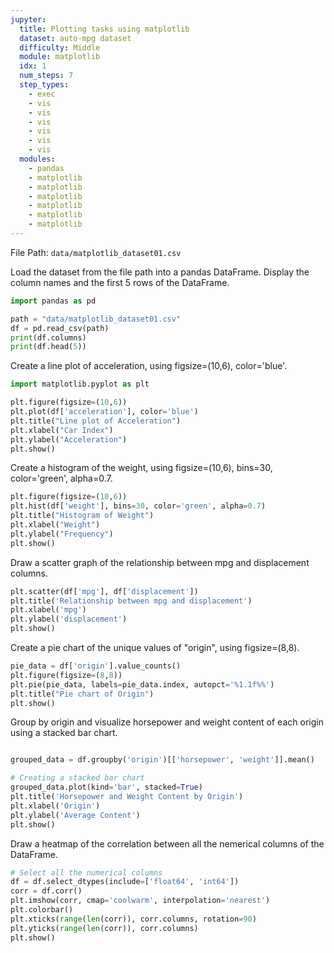 ```yaml
---
jupyter:
  title: Plotting tasks using matplotlib
  dataset: auto-mpg dataset
  difficulty: Middle
  module: matplotlib
  idx: 1
  num_steps: 7
  step_types:
    - exec
    - vis
    - vis
    - vis
    - vis
    - vis
    - vis    
  modules:
    - pandas
    - matplotlib
    - matplotlib
    - matplotlib
    - matplotlib
    - matplotlib
    - matplotlib
---
```


File Path: `data/matplotlib_dataset01.csv`

Load the dataset from the file path into a pandas DataFrame. Display the column names and the first 5 rows of the DataFrame.
```python
import pandas as pd

path = "data/matplotlib_dataset01.csv"
df = pd.read_csv(path)
print(df.columns)
print(df.head(5))
```

Create a line plot of acceleration, using figsize=(10,6), color='blue'.
    
```python
import matplotlib.pyplot as plt

plt.figure(figsize=(10,6))
plt.plot(df['acceleration'], color='blue')
plt.title("Line plot of Acceleration")
plt.xlabel("Car Index")
plt.ylabel("Acceleration")
plt.show()
```

Create a histogram of the weight, using figsize=(10,6), bins=30, color='green', alpha=0.7. 

```python
plt.figure(figsize=(10,6))
plt.hist(df['weight'], bins=30, color='green', alpha=0.7)
plt.title("Histogram of Weight")
plt.xlabel("Weight")
plt.ylabel("Frequency")
plt.show()
```

Draw a scatter graph of the relationship between mpg and displacement columns.

```python
plt.scatter(df['mpg'], df['displacement'])
plt.title('Relationship between mpg and displacement')
plt.xlabel('mpg')
plt.ylabel('displacement')
plt.show()
```

Create a pie chart of the unique values of "origin", using figsize=(8,8).

```python
pie_data = df['origin'].value_counts()
plt.figure(figsize=(8,8))
plt.pie(pie_data, labels=pie_data.index, autopct='%1.1f%%')
plt.title("Pie chart of Origin")
plt.show()
```

Group by origin and visualize horsepower and weight content of each origin using a stacked bar chart.

```python

grouped_data = df.groupby('origin')[['horsepower', 'weight']].mean()

# Creating a stacked bar chart
grouped_data.plot(kind='bar', stacked=True)
plt.title('Horsepower and Weight Content by Origin')
plt.xlabel('Origin')
plt.ylabel('Average Content')
plt.show()
```

Draw a heatmap of the correlation between all the nemerical columns of the DataFrame. 

```python
# Select all the numerical columns
df = df.select_dtypes(include=['float64', 'int64'])
corr = df.corr()
plt.imshow(corr, cmap='coolwarm', interpolation='nearest')
plt.colorbar()
plt.xticks(range(len(corr)), corr.columns, rotation=90)
plt.yticks(range(len(corr)), corr.columns)
plt.show()
```